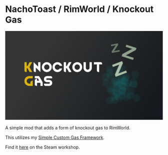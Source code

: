 # NachoToast / RimWorld / Knockout Gas

![image](About/preview.png)

A simple mod that adds a form of knockout gas to RimWorld.

This utilizes my [Simple Custom Gas Framework](https://github.com/NachoToast/SimpleCustomGasFramework).

Find it [here](https://steamcommunity.com/sharedfiles/filedetails/?id=2999465928) on the Steam workshop.

